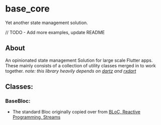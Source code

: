 # base_core

Yet another state management solution.

// TODO - Add more examples, update README

## About

An opinionated state management Solution for large scale Flutter apps. These mainly consists of a collection of utility classes merged in to work together. 
*note: this library heavily depends on [dartz](https://pub.dev/packages/dartz) and [rxdart](https://pub.dev/packages/rxdart)* 

## Classes:

### BaseBloc:
- The standard Bloc originally copied over from [BLoC, Reactive Programming, Streams](https://www.didierboelens.com/2018/12/reactive-programming-streams-bloc-practical-use-cases/)


